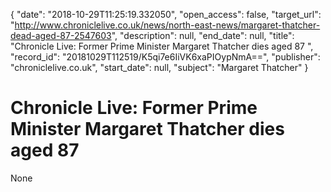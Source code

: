 {
  "date": "2018-10-29T11:25:19.332050", 
  "open_access": false, 
  "target_url": "http://www.chroniclelive.co.uk/news/north-east-news/margaret-thatcher-dead-aged-87-2547603", 
  "description": null, 
  "end_date": null, 
  "title": "Chronicle Live: Former Prime Minister Margaret Thatcher dies aged 87 ", 
  "record_id": "20181029T112519/K5qi7e6IiVK6xaPIOypNmA==", 
  "publisher": "chroniclelive.co.uk", 
  "start_date": null, 
  "subject": "Margaret Thatcher"
}

# Chronicle Live: Former Prime Minister Margaret Thatcher dies aged 87 

None